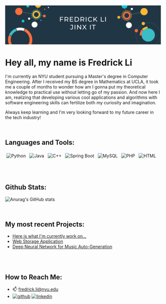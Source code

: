 ![](https://github.com/Fredrick-Li/Fredrick-Li/blob/main/Fredrick_Banner.png)

# Hey all, my name is Fredrick Li

I'm currently an NYU student pursuing a Master's degree in Computer Engineering. After I received my BS degree in Mathematics at UCLA, it took me a couple of months to wonder how am I gonna put my theoretical knowledge to practical use without letting go of my passion. And now here I am, realizing that developing various cool applications and algorithms with software engineering skills can fertilize both my curiosity and imagination. 

Always keep learning and I'm very looking forward to my future career in the tech industry!

<br />

## Languages and Tools:
<p align="left">
<img src="https://cdn.jsdelivr.net/gh/devicons/devicon/icons/python/python-original-wordmark.svg" alt="Python" height="40" style="vertical-align:top; margin:4px">
<img src="https://cdn.jsdelivr.net/gh/devicons/devicon/icons/java/java-original.svg" alt="Java" height="40" style="vertical-align:top; margin:4px">
<img src="https://cdn.jsdelivr.net/gh/devicons/devicon/icons/cplusplus/cplusplus-original.svg" alt="C++" height="40" style="vertical-align:top; margin:4px">

<img src="https://cdn.jsdelivr.net/gh/devicons/devicon/icons/spring/spring-original-wordmark.svg" alt="Spring Boot" height="40" style="vertical-align:top; margin:4px">
<img src="https://cdn.jsdelivr.net/gh/devicons/devicon/icons/mysql/mysql-original-wordmark.svg" alt="MySQL" height="40" style="vertical-align:top; margin:4px">
<img src="https://cdn.jsdelivr.net/gh/devicons/devicon/icons/php/php-plain.svg" alt="PHP" height="40" style="vertical-align:top; margin:4px">
<img src="https://cdn.jsdelivr.net/gh/devicons/devicon/icons/html5/html5-plain-wordmark.svg" alt="HTML" height="40" style="vertical-align:top; margin:4px">
</p>

<br />
<br />

## Github Stats:
![Anurag's GitHub stats](https://github-readme-stats.vercel.app/api?username=Fredrick-Li&show_icons=true&theme=tokyonight)

<br />

## My most recent Projects:
- [Here is what I'm currently work on...](https://github.com/Fredrick-Li/Video-Stabalization)
- [Web Storage Application](https://github.com/Fredrick-Li/Web-Storage-Application)
- [Deep Neural Network for Music Auto-Generation](https://github.com/Fredrick-Li/DLFinalProject)

<br />
<br />


## How to Reach Me:
  
- 📫 fredrick.li@nyu.edu 
- [<img  src='https://cdn.jsdelivr.net/npm/simple-icons@3.0.1/icons/github.svg' alt='github' height='40'>](https://github.com/Fredrick-Li)  [<img src='https://cdn.jsdelivr.net/npm/simple-icons@3.0.1/icons/linkedin.svg' alt='linkedin' height='40'>](https://www.linkedin.com/in/fredrick-li/) 
